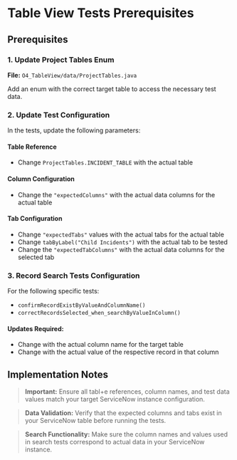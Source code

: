 # Table View Tests Prerequisites

## Prerequisites

### 1. Update Project Tables Enum

**File:** `O4_TableView/data/ProjectTables.java`

Add an enum with the correct target table to access the necessary test data.

### 2. Update Test Configuration

In the tests, update the following parameters:

#### Table Reference
- Change `ProjectTables.INCIDENT_TABLE` with the actual table

#### Column Configuration
- Change the `"expectedColumns"` with the actual data columns for the actual table

#### Tab Configuration
- Change `"expectedTabs"` values with the actual tabs for the actual table
- Change `tabByLabel("Child Incidents")` with the actual tab to be tested
- Change the `"expectedTabColumns"` with the actual data columns for the selected tab

### 3. Record Search Tests Configuration

For the following specific tests:
- `confirmRecordExistByValueAndColumnName()`
- `correctRecordsSelected_when_searchByValueInColumn()`

#### Updates Required:
- Change with the actual column name for the target table
- Change with the actual value of the respective record in that column

## Implementation Notes

> **Important:** Ensure all tabl+e references, column names, and test data values match your target ServiceNow instance configuration.

> **Data Validation:** Verify that the expected columns and tabs exist in your ServiceNow table before running the tests.

> **Search Functionality:** Make sure the column names and values used in search tests correspond to actual data in your ServiceNow instance.

